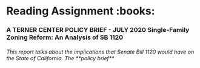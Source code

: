 <h1> Reading Assignment :books:
<h3> A TERNER CENTER POLICY BRIEF - JULY 2020 
Single-Family Zoning Reform: An Analysis of SB 1120
<h6> This report talks about the implications that Senate Bill 1120 would have on the State of California. The **policy brief** 
